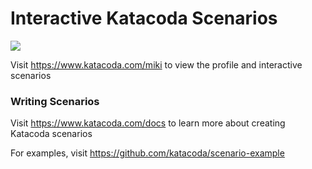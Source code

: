 # Interactive Katacoda Scenarios

[![](http://shields.katacoda.com/katacoda/miki/count.svg)](https://www.katacoda.com/miki "Get your profile on Katacoda.com")

Visit https://www.katacoda.com/miki to view the profile and interactive scenarios

### Writing Scenarios
Visit https://www.katacoda.com/docs to learn more about creating Katacoda scenarios

For examples, visit https://github.com/katacoda/scenario-example
